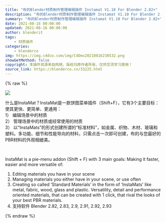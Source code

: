 ```yaml
---
title: "布的Blender材质制作管理编辑插件 Instamat V1.10 For Blender 2.82+"
description: "布的Blender材质制作管理编辑插件 Instamat V1.10 For Blender 2.82+"
summary: "布的Blender材质制作管理编辑插件 Instamat V1.10 For Blender 2.82+"
date: 2021-08-16 00:00:00
updated: 2021-08-16 00:00:00
author: blenderit
tags: 
    - 材质插件
categories:
    - blenderco
img: https://img.c4dco.com/img/C4Dmx20210816230532.png
showGetMethod: false
copyright: 本插件资源来自网络，版权归原作者所有，仅供交流学习使用！
source_link: https://blenderco.cn/33225.html
---
```


{% raw %}
<p><img class="aligncenter" src="https://img.c4dco.com/img/C4Dmx20210816230532.png"></p><p>什么是InstaMat？InstaMat是一款饼图菜单插件（Shift+F），它有3个主要目标：使其更快、更简单、更通用：<br data-filtered="filtered">1） 编辑场景中的材质<br data-filtered="filtered">2） 管理场景中的材质或经常使用的材质<br data-filtered="filtered">3） 以“InstaMats”的形式创建所谓的“标准材料”，如金属、织物、木材、玻璃和塑料。多功能、细节和性能导向的材料，只需点击一次即可创建，布的与您最好的PBR材料的外观相媲美。</p><p> </p><p>InstaMat is a pie-menu addon (Shift + F) with 3 main goals: Making it faster, easier and more versatile of:</p><ol>
<li>Editing materials you have in your scene</li>
<li>Managing materials you either have in your scene, or use often</li>
<li>Creating so called ‘Standard Materials’ in the form of ‘InstaMats’ like metal, fabric, wood, glass and plastic. Versatility, detail and performance oriented materials, that can be created with 1 click, that rival the looks of your best PBR materials.</li>
<li>支持软件 Blender 2.82, 2.83, 2.9, 2.91, 2.92, 2.93</li>
</ol>
<div style="display: none">blenderco</div>
{% endraw %}